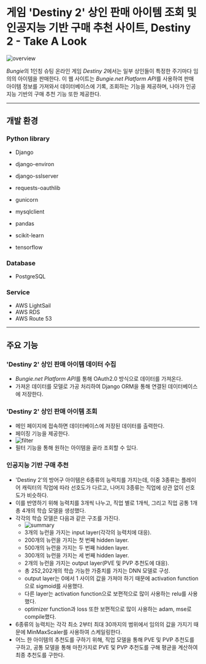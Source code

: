 # 게임 'Destiny 2' 상인 판매 아이템 조회 및 인공지능 기반 구매 추천 사이트, Destiny 2 - Take A Look

![overview](https://user-images.githubusercontent.com/42332051/232289232-0e53c843-edca-4dd0-9427-dd212386fa8e.png)

*Bungie*의 1인칭 슈팅 온라인 게임 *Destiny 2*에서는 일부 상인들이 특정한 주기마다 임의의 아이템을 판매한다. 이 웹 사이트는 *Bungie.net Platform API*를 사용하여 판매 아이템 정보를 가져와서 데이터베이스에 기록, 조회하는 기능을 제공하며, 나아가 인공지능 기반의 구매 추천 기능 또한 제공한다.

---

## 개발 환경

### Python library

- Django
- django-environ
- django-sslserver
- requests-oauthlib

- gunicorn
- mysqlclient

- pandas
- scikit-learn
- tensorflow

### Database

- PostgreSQL

### Service

- AWS LightSail
- AWS RDS
- AWS Route 53

---

## 주요 기능

### 'Destiny 2' 상인 판매 아이템 데이터 수집

- *Bungie.net Platform API*를 통해 OAuth2.0 방식으로 데이터를 가져온다.
- 가져온 데이터를 모델로 가공 처리하여 Django ORM을 통해 연결된 데이터베이스에 저장한다.

### 'Destiny 2' 상인 판매 아이템 조회

- 메인 페이지에 접속하면 데이터베이스에 저장된 데이터를 출력한다.
- 페이징 기능을 제공한다.
- ![filter](https://user-images.githubusercontent.com/42332051/232289667-2dc186c4-ba45-4ce0-8270-ba712a5ae714.png)
- 필터 기능을 통해 원하는 아이템을 골라 조회할 수 있다.

### 인공지능 기반 구매 추천

- 'Destiny 2'의 방어구 아이템은 6종류의 능력치를 가지는데, 이중 3종류는 플레이어 캐릭터의 직업에 따라 선호도가 다르고, 나머지 3종류는 직업에 상관 없이 선호도가 비슷하다.
- 이를 반영하기 위해 능력치를 3개씩 나누고, 직업 별로 1개씩, 그리고 직업 공통 1개 총 4개의 학습 모델을 생성했다.
- 각각의 학습 모델은 다음과 같은 구조를 가진다.
  - ![summary](https://user-images.githubusercontent.com/42332051/232290361-f50cd34b-12e9-466d-8085-23df4c4936a3.png)
  - 3개의 뉴런을 가지는 input layer(각각의 능력치에 대응).
  - 200개의 뉴런을 가지는 첫 번째 hidden layer.
  - 500개의 뉴런을 가지는 두 번째 hidden layer.
  - 300개의 뉴런을 가지는 세 번째 hidden layer.
  - 2개의 뉴런을 가지는 output layer(PVE 및 PVP 추천도에 대응).
  - 총 252,202개의 학습 가능한 가중치를 가지는 DNN 모델로 구성.
  - output layer는 0에서 1 사이의 값을 가져야 하기 때문에 activation function으로 sigmoid를 사용했다.
  - 다른 layer는 activation function으로 보편적으로 많이 사용하는 relu를 사용했다.
  - optimizer function과 loss 또한 보편적으로 많이 사용하는 adam, mse로 compile했다.
- 6종류의 능력치는 각각 최소 2부터 최대 30까지의 범위에서 임의의 값을 가지기 때문에 MinMaxScaler를 사용하여 스케일링한다.
- 어느 한 아이템의 추천도를 구하기 위해, 직업 모델을 통해 PVE 및 PVP 추천도를 구하고, 공통 모델을 통해 마찬가지로 PVE 및 PVP 추천도를 구해 평균을 계산하여 최종 추천도를 구한다.
